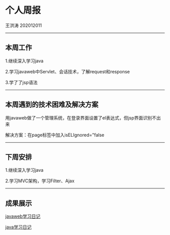 # 个人周报

王洪涛 202012011

---
## 本周工作

1.继续深入学习java

2.学习javaweb中Servlet、会话技术，了解request和response

3.学了了jsp语法

---
## 本周遇到的技术困难及解决方案
用javaweb做了一个管理系统，在登录界面设置了el表达式，但jsp界面识别不出来

解决方案：在page标签中加入isELIgnored="false

---
## 下周安排

1.继续深入学习java

2.学习MVC架构，学习Filter、Ajax

---
## 成果展示
[javaweb学习日记](https://19460.github.io/2022/04/07/JavaWeb/?t=1649601990881)

[java学习日记](https://19460.github.io/2022/03/20/java%E5%AD%A6%E4%B9%A0%E6%97%A5%E8%AE%B0/)
